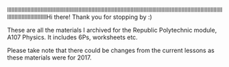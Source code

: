 lllllllllllllllllllllllllllllllllllllllllllllllllllllllllllllllllllllllllllllllllllllllllllllllllllllllllllllllllllllllllllllllllllllllllllllllllllllllllllllllllllllllllllllllHi there! Thank you for stopping by :)

These are all the materials I archived for the Republic Polytechnic module, A107 Physics. It includes 6Ps, worksheets etc.

Please take note that there could be changes from the current lessons as these materials were for 2017.
